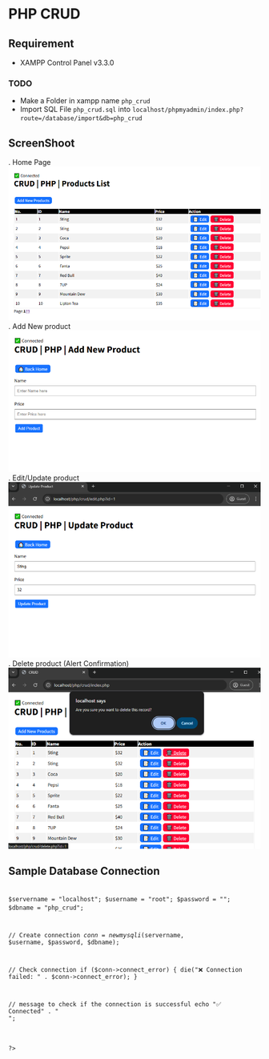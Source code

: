 # PHP CRUD

## Requirement
- XAMPP Control Panel v3.3.0

### TODO
- Make a Folder in xampp name `php_crud`
- Import SQL File `php_crud.sql` into `localhost/phpmyadmin/index.php?route=/database/import&db=php_crud`

## ScreenShoot

. Home Page
![home page](images/home.png)
. Add New product
![add-new-product](images/add-new-product.png)
. Edit/Update product
![edit-product](images/edit-update.png)
. Delete product (Alert Confirmation)
![delete-product](images/delete-product.png)

## Sample Database Connection

<code>
<?php

$servername = "localhost";
$username = "root";
$password = "";
$dbname = "php_crud";

// Create connection
$conn = new mysqli($servername, $username, $password, $dbname);

// Check connection
if ($conn->connect_error) {
  die("❌ Connection failed: " . $conn->connect_error);
}

// message to check if the connection is successful
echo "✅ Connected" . "<br/>";

?>
</code>